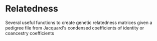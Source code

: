 # Relatedness
Several useful functions to create genetic relatedness matrices given a pedigree file from Jacquard's condensed coefficients of identity or coancestry coefficients
